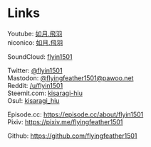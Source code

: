 # Links

Youtube: [如月.飛羽](https://www.youtube.com/channel/UCl_hsqcvdX0XdgBimRQ6R3A)  
niconico: [如月.飛羽](http://www.nicovideo.jp/user/38995186)  

SoundCloud: [flyin1501](https://soundcloud.com/flyin1501)

Twitter: [@flyin1501](https://twitter.com/flyin1501)  
Mastodon: [@flyingfeather1501@pawoo.net](https://pawoo.net/@flyingfeather1501)  
Reddit: [/u/flyin1501](https://www.reddit.com/user/flyin1501)  
Steemit.com: [kisaragi-hiu](https://steemit.com/@kisaragi-hiu)  
Osu!: [kisaragi\_hiu](https://osu.ppy.sh/u/3996811)  

Episode.cc: <https://episode.cc/about/flyin1501>  
Pixiv: <https://pixiv.me/flyingfeather1501>  

Github: <https://github.com/flyingfeather1501>  

